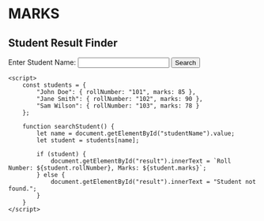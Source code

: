 # MARKS
<!DOCTYPE html>
<html lang="en">
<head>
    <meta charset="UTF-8">
    <meta name="viewport" content="width=device-width, initial-scale=1.0">
    <title>Student Search</title>
</head>
<body>
    <h2>Student Result Finder</h2>
    <label for="studentName">Enter Student Name:</label>
    <input type="text" id="studentName">
    <button onclick="searchStudent()">Search</button>
    <p id="result"></p>
    
    <script>
        const students = {
            "John Doe": { rollNumber: "101", marks: 85 },
            "Jane Smith": { rollNumber: "102", marks: 90 },
            "Sam Wilson": { rollNumber: "103", marks: 78 }
        };

        function searchStudent() {
            let name = document.getElementById("studentName").value;
            let student = students[name];
            
            if (student) {
                document.getElementById("result").innerText = `Roll Number: ${student.rollNumber}, Marks: ${student.marks}`;
            } else {
                document.getElementById("result").innerText = "Student not found.";
            }
        }
    </script>
</body>
</html>
